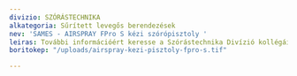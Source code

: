 ```yaml
---
divizio: SZÓRÁSTECHNIKA
alkategoria: Sűrített levegős berendezések
nev: 'SAMES - AIRSPRAY FPro S kézi szórópisztoly '
leiras: További információért keresse a Szórástechnika Divízió kollégáit
boritokep: "/uploads/airspray-kezi-pisztoly-fpro-s.tif"

---
```

